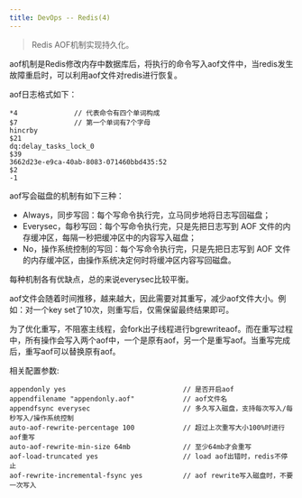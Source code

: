 ```yaml
---
title: DevOps -- Redis(4)
---
```


> Redis AOF机制实现持久化。


aof机制是Redis修改内存中数据库后，将执行的命令写入aof文件中，当redis发生故障重启时，可以利用aof文件对redis进行恢复。


aof日志格式如下：
```
*4              // 代表命令有四个单词构成
$7              // 第一个单词有7个字母
hincrby
$21
dq:delay_tasks_lock_0
$39
3662d23e-e9ca-40ab-8083-071460bbd435:52
$2
-1
```


aof写会磁盘的机制有如下三种：
* Always，同步写回：每个写命令执行完，立马同步地将日志写回磁盘；
* Everysec，每秒写回：每个写命令执行完，只是先把日志写到 AOF 文件的内存缓冲区，每隔一秒把缓冲区中的内容写入磁盘；
* No，操作系统控制的写回：每个写命令执行完，只是先把日志写到 AOF 文件的内存缓冲区，由操作系统决定何时将缓冲区内容写回磁盘。

每种机制各有优缺点，总的来说everysec比较平衡。


aof文件会随着时间推移，越来越大，因此需要对其重写，减少aof文件大小。例如：对一个key set了10次，则重写后，仅需保留最终结果即可。


为了优化重写，不阻塞主线程，会fork出子线程进行bgrewriteaof。而在重写过程中，所有操作会写入两个aof中，一个是原有aof，另一个是重写aof。当重写完成后，重写aof可以替换原有aof。


相关配置参数:
```
appendonly yes                             // 是否开启aof
appendfilename "appendonly.aof"            // aof文件名
appendfsync everysec                       // 多久写入磁盘，支持每次写入/每秒写入/操作系统控制
auto-aof-rewrite-percentage 100            // 超过上次重写大小100%时进行aof重写
auto-aof-rewrite-min-size 64mb             // 至少64mb才会重写
aof-load-truncated yes                     // load aof出错时，redis不停止
aof-rewrite-incremental-fsync yes          // aof rewrite写入磁盘时，不要一次写入
```
